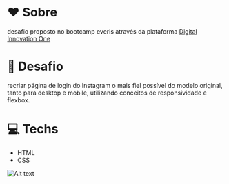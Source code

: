<br />

# ❤️ Sobre

desafio proposto no bootcamp everis através da plataforma <a href="https://digitalinnovation.one/"> Digital Innovation One</a>

#  🧠 Desafio

recriar página de login do Instagram o mais fiel possível do modelo original, tanto para desktop e mobile, utilizando conceitos de responsividade e flexbox. 

# 💻 Techs

- HTML
- CSS

![Alt text](relative/path/to/login-insta?raw=true "login")

